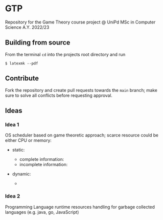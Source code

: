 # GTP

Repository for the Game Theory course project 
@ UniPd MSc in Computer Science 
A.Y. 2022/23

## Building from source

From the terminal `cd` into the projects root directory and run 
```
$ latexmk --pdf
```

## Contribute

Fork the repository and create pull requests towards the `main` branch; make 
sure to solve all conflicts before requesting approval.

## Ideas

### Idea 1

OS scheduler based on game theoretic approach; scarce resource could be either 
CPU or memory:

- static:

	- complete information:
	- incomplete information:

- dynamic:

	- 

### Idea 2

Programming Language runtime resources handling for garbage collected languages 
(e.g. java, go, JavaScript)
